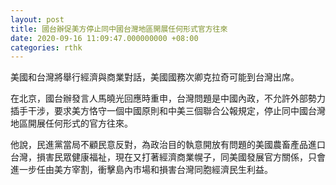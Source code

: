 ```yaml
---
layout: post
title: 國台辦促美方停止同中國台灣地區開展任何形式官方往來
date: 2020-09-16 11:09:47.000000000 +08:00
categories: rthk
---
```


美國和台灣將舉行經濟與商業對話，美國國務次卿克拉奇可能到台灣出席。

在北京，國台辦發言人馬曉光回應時重申，台灣問題是中國內政，不允許外部勢力插手干涉，要求美方恪守一個中國原則和中美三個聯合公報規定，停止同中國台灣地區開展任何形式的官方往來。

他說，民進黨當局不顧民意反對，為政治目的執意開放有問題的美國農畜產品進口台灣，損害民眾健康福祉，現在又打著經濟商業幌子，同美國發展官方關係，只會進一步任由美方宰割，衝擊島內市場和損害台灣同胞經濟民生利益。
